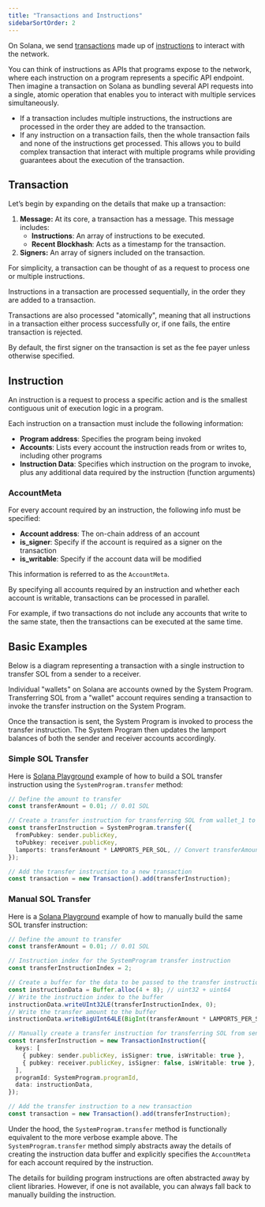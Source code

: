 ```yaml
---
title: "Transactions and Instructions"
sidebarSortOrder: 2
---
```


On Solana, we send [transactions](/docs/core/transactions#transaction) made up
of [instructions](/docs/core/transactions#instruction) to interact with the
network.

You can think of instructions as APIs that programs expose to the network, where
each instruction on a program represents a specific API endpoint. Then imagine a
transaction on Solana as bundling several API requests into a single, atomic
operation that enables you to interact with multiple services simultaneously.

- If a transaction includes multiple instructions, the instructions are
  processed in the order they are added to the transaction.
- If any instruction on a transaction fails, then the whole transaction fails
  and none of the instructions get processed. This allows you to build complex
  transaction that interact with multiple programs while providing guarantees
  about the execution of the transaction.

## Transaction

Let’s begin by expanding on the details that make up a transaction:

1. **Message:** At its core, a transaction has a message. This message includes:
   - **Instructions**: An array of instructions to be executed.
   - **Recent Blockhash**: Acts as a timestamp for the transaction.
2. **Signers:** An array of signers included on the transaction.

<Embed url="https://whimsical.com/embed/QUx3U8LxTar3Kga6NGXY8C" />

For simplicity, a transaction can be thought of as a request to process one or
multiple instructions.

<Embed url="https://whimsical.com/embed/3USG84ATvYmuqyF26ocJRL" />

Instructions in a transaction are processed sequentially, in the order they are
added to a transaction.

Transactions are also processed "atomically", meaning that all instructions in a
transaction either process successfully or, if one fails, the entire transaction
is rejected.

<Callout>
  By default, the first signer on the transaction is set as the fee payer unless
  otherwise specified.
</Callout>

## Instruction

An instruction is a request to process a specific action and is the smallest
contiguous unit of execution logic in a program.

Each instruction on a transaction must include the following information:

- **Program address**: Specifies the program being invoked
- **Accounts**: Lists every account the instruction reads from or writes to,
  including other programs
- **Instruction Data**: Specifies which instruction on the program to invoke,
  plus any additional data required by the instruction (function arguments)

<Embed url="https://whimsical.com/embed/KnRNEdwELLen8KtSXcfGde" />

### AccountMeta

For every account required by an instruction, the following info must be
specified:

- **Account address**: The on-chain address of an account
- **is_signer**: Specify if the account is required as a signer on the
  transaction
- **is_writable**: Specify if the account data will be modified

This information is referred to as the `AccountMeta`.

<Embed url="https://whimsical.com/embed/Jngt814x7AStpfFJf5XTGX" />

By specifying all accounts required by an instruction and whether each account
is writable, transactions can be processed in parallel.

For example, if two transactions do not include any accounts that write to the
same state, then the transactions can be executed at the same time.

## Basic Examples

Below is a diagram representing a transaction with a single instruction to
transfer SOL from a sender to a receiver.

Individual "wallets" on Solana are accounts owned by the System Program.
Transferring SOL from a "wallet" account requires sending a transaction to
invoke the transfer instruction on the System Program.

<Embed url="https://whimsical.com/embed/psxqtLdrqGJ9LhhmRVDdc" />

Once the transaction is sent, the System Program is invoked to process the
transfer instruction. The System Program then updates the lamport balances of
both the sender and receiver accounts accordingly.

<Embed url="https://whimsical.com/embed/7zVcZqfN5YhWX9PTTSVACx" />

### Simple SOL Transfer

Here is [Solana Playground](https://beta.solpg.io/656a0ea7fb53fa325bfd0c3e)
example of how to build a SOL transfer instruction using the
`SystemProgram.transfer` method:

```typescript
// Define the amount to transfer
const transferAmount = 0.01; // 0.01 SOL

// Create a transfer instruction for transferring SOL from wallet_1 to wallet_2
const transferInstruction = SystemProgram.transfer({
  fromPubkey: sender.publicKey,
  toPubkey: receiver.publicKey,
  lamports: transferAmount * LAMPORTS_PER_SOL, // Convert transferAmount to lamports
});

// Add the transfer instruction to a new transaction
const transaction = new Transaction().add(transferInstruction);
```

### Manual SOL Transfer

Here is a [Solana Playground](https://beta.solpg.io/656a102efb53fa325bfd0c3f)
example of how to manually build the same SOL transfer instruction:

```typescript
// Define the amount to transfer
const transferAmount = 0.01; // 0.01 SOL

// Instruction index for the SystemProgram transfer instruction
const transferInstructionIndex = 2;

// Create a buffer for the data to be passed to the transfer instruction
const instructionData = Buffer.alloc(4 + 8); // uint32 + uint64
// Write the instruction index to the buffer
instructionData.writeUInt32LE(transferInstructionIndex, 0);
// Write the transfer amount to the buffer
instructionData.writeBigUInt64LE(BigInt(transferAmount * LAMPORTS_PER_SOL), 4);

// Manually create a transfer instruction for transferring SOL from sender to receiver
const transferInstruction = new TransactionInstruction({
  keys: [
    { pubkey: sender.publicKey, isSigner: true, isWritable: true },
    { pubkey: receiver.publicKey, isSigner: false, isWritable: true },
  ],
  programId: SystemProgram.programId,
  data: instructionData,
});

// Add the transfer instruction to a new transaction
const transaction = new Transaction().add(transferInstruction);
```

Under the hood, the `SystemProgram.transfer` method is functionally equivalent
to the more verbose example above. The `SystemProgram.transfer` method simply
abstracts away the details of creating the instruction data buffer and
explicitly specifies the `AccountMeta` for each account required by the
instruction.

The details for building program instructions are often abstracted away by
client libraries. However, if one is not available, you can always fall back to
manually building the instruction.
